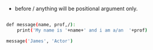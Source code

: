 - before / anything will be positional argument only.
```sh

def message(name, prof,/):
    print('My name is '+name+' and i am a/an  '+prof)

message('James', 'Actor')
```

